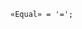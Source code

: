 <!-- This file is generated automatically by infrastructure scripts. Please don't edit by hand. -->

<!-- markdownlint-disable first-line-h1 -->

```{ .ebnf .slang-ebnf #Equal }
«Equal» = '=';
```
